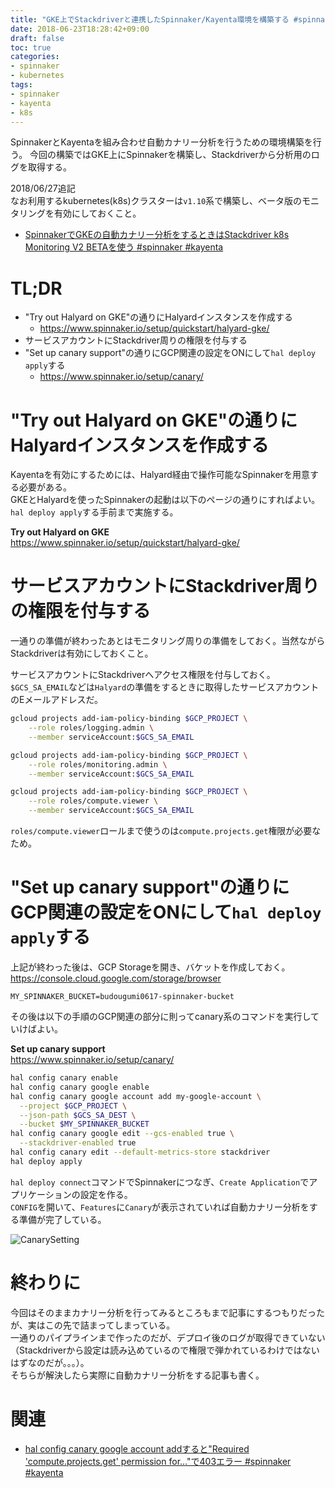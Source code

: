 ```yaml
---
title: "GKE上でStackdriverと連携したSpinnaker/Kayenta環境を構築する #spinnaker #kayenta"
date: 2018-06-23T18:28:42+09:00
draft: false
toc: true
categories:
- spinnaker
- kubernetes
tags:
- spinnaker
- kayenta
- k8s
---
```


SpinnakerとKayentaを組み合わせ自動カナリー分析を行うための環境構築を行う。
今回の構築ではGKE上にSpinnakerを構築し、Stackdriverから分析用のログを取得する。


2018/06/27追記  
なお利用するkubernetes(k8s)クラスターは`v1.10`系で構築し、ベータ版のモニタリングを有効にしておくこと。  

- [SpinnakerでGKEの自動カナリー分析をするときはStackdriver k8s Monitoring V2 BETAを使う #spinnaker #kayenta](/2018/06/27/gke-must-use-beta-monitoring-for-kayenta)

# TL;DR
- "Try out Halyard on GKE"の通りにHalyardインスタンスを作成する
  - https://www.spinnaker.io/setup/quickstart/halyard-gke/
- サービスアカウントにStackdriver周りの権限を付与する
- "Set up canary support"の通りにGCP関連の設定をONにして`hal deploy apply`する
  - https://www.spinnaker.io/setup/canary/

#  "Try out Halyard on GKE"の通りにHalyardインスタンスを作成する
Kayentaを有効にするためには、Halyard経由で操作可能なSpinnakerを用意する必要がある。  
GKEとHalyardを使ったSpinnakerの起動は以下のページの通りにすればよい。  
`hal deploy apply`する手前まで実施する。

**Try out Halyard on GKE**  
https://www.spinnaker.io/setup/quickstart/halyard-gke/

# サービスアカウントにStackdriver周りの権限を付与する
一通りの準備が終わったあとはモニタリング周りの準備をしておく。当然ながらStackdriverは有効にしておくこと。

サービスアカウントにStackdriverへアクセス権限を付与しておく。  
`$GCS_SA_EMAIL`などは`Halyard`の準備をするときに取得したサービスアカウントのEメールアドレスだ。

```bash
gcloud projects add-iam-policy-binding $GCP_PROJECT \
    --role roles/logging.admin \
    --member serviceAccount:$GCS_SA_EMAIL

gcloud projects add-iam-policy-binding $GCP_PROJECT \
    --role roles/monitoring.admin \
    --member serviceAccount:$GCS_SA_EMAIL

gcloud projects add-iam-policy-binding $GCP_PROJECT \
    --role roles/compute.viewer \
    --member serviceAccount:$GCS_SA_EMAIL
```

`roles/compute.viewer`ロールまで使うのは`compute.projects.get`権限が必要なため。

# "Set up canary support"の通りにGCP関連の設定をONにして`hal deploy apply`する
上記が終わった後は、GCP Storageを開き、バケットを作成しておく。  
https://console.cloud.google.com/storage/browser

```
MY_SPINNAKER_BUCKET=budougumi0617-spinnaker-bucket
```

その後は以下の手順のGCP関連の部分に則ってcanary系のコマンドを実行していけばよい。

**Set up canary support**  
https://www.spinnaker.io/setup/canary/

```bash
hal config canary enable
hal config canary google enable
hal config canary google account add my-google-account \
  --project $GCP_PROJECT \
  --json-path $GCS_SA_DEST \
  --bucket $MY_SPINNAKER_BUCKET
hal config canary google edit --gcs-enabled true \
  --stackdriver-enabled true
hal config canary edit --default-metrics-store stackdriver
hal deploy apply
```

`hal deploy connect`コマンドでSpinnakerにつなぎ、`Create Application`でアプリケーションの設定を作る。  
`CONFIG`を開いて、`Features`に`Canary`が表示されていれば自動カナリー分析をする準備が完了している。

![CanarySetting](/2018/06/canary-setting.png)

# 終わりに
今回はそのままカナリー分析を行ってみるところもまで記事にするつもりだったが、実はこの先で詰まってしまっている。  
一通りのパイプラインまで作ったのだが、デプロイ後のログが取得できていない（Stackdriverから設定は読み込めているので権限で弾かれているわけではないはずなのだが。。。）。  
そちらが解決したら実際に自動カナリー分析をする記事も書く。

# 関連
 - [hal config canary google account addすると"Required 'compute.projects.get' permission for..."で403エラー #spinnaker #kayenta](/2018/06/13/403-error-when-add-google-account-for-kayenta/)

